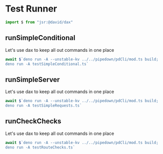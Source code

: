 # Test Runner

```ts
import $ from "jsr:@david/dax"
```

## runSimpleConditional
Let's use dax to keep all out commands in one place
```ts
await $`deno run -A --unstable-kv ../../pipedown/pdCli/mod.ts build;
deno run -A testSimpleConditional.ts`
```

## runSimpleServer
Let's use dax to keep all out commands in one place
```ts
await $`deno run -A --unstable-kv ../../pipedown/pdCli/mod.ts build;
deno run -A testSimpleRequests.ts`
```

## runCheckChecks
Let's use dax to keep all out commands in one place
```ts
await $`deno run -A --unstable-kv ../../pipedown/pdCli/mod.ts build;
deno run -A testRouteChecks.ts`
```
